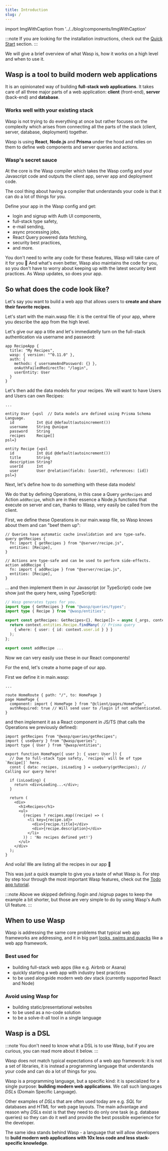 ```yaml
---
title: Introduction
slug: /
---
```


import ImgWithCaption from '../../blog/components/ImgWithCaption'

:::note
If you are looking for the installation instructions, check out the [Quick Start](/docs/quick-start) section.
:::

We will give a brief overview of what Wasp is, how it works on a high level and when to use it.

## Wasp is a tool to build modern web applications

It is an opinionated way of building **full-stack web applications**. It takes care of all three
major parts of a web application: **client** (front-end), **server** (back-end) and **database**.

### Works well with your existing stack
Wasp is not trying to do everything at once but rather focuses on the complexity
which arises from connecting all the parts of the stack (client, server, database, deployment) together.

Wasp is using **React**, **Node.js** and **Prisma** under the hood and relies on them to define web components and server queries and actions.

### Wasp's secret sauce

At the core is the Wasp compiler which takes the Wasp config and your Javascript code and outputs the client app, server app and deployment code.

<!-- ![Wasp compilation diagram](/img/lp/wasp-compilation-diagram.png) -->

<ImgWithCaption
    source="/img/lp/wasp-compilation-diagram.png"
    caption="How the magic happens 🌈"
/>

The cool thing about having a compiler that understands your code is that it can do a lot of things for you. 

Define your app in the Wasp config and get:
- login and signup with Auth UI components,
- full-stack type safety,
- e-mail sending,
- async processing jobs,
- React Query powered data fetching,
- security best practices,
- and more. 

You don't need to write any code for these features, Wasp will take care of it for you 🤯 And what's even better, Wasp also maintains the code for you, so you don't have to worry about keeping up with the latest security best practices. As Wasp updates, so does your app.

## So what does the code look like?

Let's say you want to build a web app that allows users to **create and share their favorite recipes**. 

Let's start with the main.wasp file: it is the central file of your app, where you describe the app from the high level.

Let's give our app a title and let's immediatelly turn on the full-stack authentication via username and password:
```wasp title="main.wasp"
app RecipeApp {
  title: "My Recipes",
  wasp: { version: "^0.11.0" },
  auth: {
    methods: { usernameAndPassword: {} },
    onAuthFailedRedirectTo: "/login",
    userEntity: User
  }
}
```

Let's then add the data models for your recipes. We will want to have Users and Users can own Recipes:

```wasp title="main.wasp"
...

entity User {=psl  // Data models are defined using Prisma Schema Language.
  id          Int @id @default(autoincrement())
  username    String @unique
  password    String
  recipes     Recipe[]
psl=}

entity Recipe {=psl
  id          Int @id @default(autoincrement())
  title       String
  description String?
  userId      Int
  user        User @relation(fields: [userId], references: [id])
psl=}
```

Next, let's define how to do something with these data models!

We do that by defining Operations, in this case a Query `getRecipes` and Action `addRecipe`,
which are in their essence a Node.js functions that execute on server and can, thanks to Wasp, very easily be called from the client.

First, we define these Operations in our main.wasp file, so Wasp knows about them and can "beef them up":
```wasp title="main.wasp"
// Queries have automatic cache invalidation and are type-safe.
query getRecipes {
  fn: import { getRecipes } from "@server/recipe.js",
  entities: [Recipe],
}

// Actions are type-safe and can be used to perform side-effects.
action addRecipe {
  fn: import { addRecipe } from "@server/recipe.js",
  entities: [Recipe],
}
```

... and then implement them in our Javascript (or TypeScript) code (we show just the query here, using TypeScript):

```ts title="src/server/recipe.ts"
// Wasp generates types for you.
import type { GetRecipes } from "@wasp/queries/types";
import type { Recipe } from "@wasp/entities";

export const getRecipes: GetRecipes<{}, Recipe[]> = async (_args, context) => {
  return context.entities.Recipe.findMany( // Prisma query
    { where: { user: { id: context.user.id } } }
  );
};

export const addRecipe ...
```

Now we can very easily use these in our React components!

For the end, let's create a home page of our app.

First we define it in main.wasp:
```wasp title="main.wasp"
...

route HomeRoute { path: "/", to: HomePage }
page HomePage {
  component: import { HomePage } from "@client/pages/HomePage",
  authRequired: true // Will send user to /login if not authenticated.
}
```

and then implement it as a React component in JS/TS (that calls the Operations we previously defined):

```tsx title="src/client/pages/HomePage.tsx"
import getRecipes from "@wasp/queries/getRecipes";
import { useQuery } from "@wasp/queries";
import type { User } from "@wasp/entities";

export function HomePage({ user }: { user: User }) {
  // Due to full-stack type safety, `recipes` will be of type `Recipe[]` here.
  const { data: recipes, isLoading } = useQuery(getRecipes); // Calling our query here!

  if (isLoading) {
    return <div>Loading...</div>;
  }

  return (
    <div>
      <h1>Recipes</h1>
      <ul>
        {recipes ? recipes.map((recipe) => (
          <li key={recipe.id}>
            <div>{recipe.title}</div>
            <div>{recipe.description}</div>
          </li>
        )) : 'No recipes defined yet!'}
      </ul>
    </div>
  );
}
```

And voila! We are listing all the recipes in our app 🎉

This was just a quick example to give you a taste of what Wasp is. For step by step tour through the most important Wasp features, check out the [Todo app tutorial](/docs/tutorials/todo-app).

:::note
Above we skipped defining /login and /signup pages to keep the example a bit shorter, but those are very simple to do by using Wasp's Auth UI feature.
:::

## When to use Wasp
Wasp is addressing the same core problems that typical web app frameworks are addressing, and it in big part [looks, swims and quacks](https://en.wikipedia.org/wiki/Duck_test) like a web app framework.

### Best used for
- building full-stack web apps (like e.g. Airbnb or Asana)
- quickly starting a web app with industry best practices
- to be used alongside modern web dev stack (currently supported React and Node)

### Avoid using Wasp for
- building static/presentational websites
- to be used as a no-code solution
- to be a solve-it-all tool in a single language

## Wasp is a DSL

:::note
You don't need to know what a DSL is to use Wasp, but if you are curious, you can read more about it below.
:::

Wasp does not match typical expectations of a web app framework: it is not a set of libraries, it is instead a programming language that understands your code and can do a lot of things for you.

Wasp is a programming language, but a specific kind: it is specialized for a single purpose: **building modern web applications**. We call such languages *DSL*s (Domain Specific Language).

Other examples of *DSL*s that are often used today are e.g. *SQL* for databases and *HTML* for web page layouts.
The main advantage and reason why *DSL*s exist is that they need to do only one task (e.g. database queries)
so they can do it well and provide the best possible experience for the developer.

The same idea stands behind Wasp - a language that will allow developers to **build modern web applications with 10x less code and less stack-specific knowledge**.
